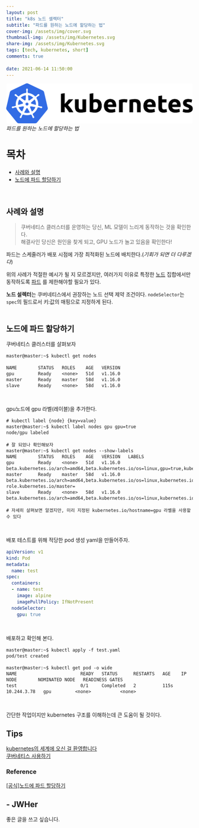 ```yaml
---
layout: post
title: "k8s 노드 셀렉터"
subtitle: "파드를 원하는 노드에 할당하는 법"
cover-img: /assets/img/cover.svg
thumbnail-img: /assets/img/Kubernetes.svg
share-img: /assets/img/Kubernetes.svg
tags: [tech, kubernetes, short]
comments: true

date: 2021-06-14 11:50:00 
---
```


<!-- image repository: https://raw.githubusercontent.com/JWHer/jwher.github.io/master/_posts/images/ -->
![Alt](https://raw.githubusercontent.com/JWHer/jwher.github.io/master/_posts/images/kubernetes.png "kubernetes")  
*파드를 원하는 노드에 할당하는 법*  

# 목차
* [사례와 설명](#사례와-설명)
* [노드에 파드 할당하기](#노드에-파드-할당하기)
<br/>

## 사례와 설명

> 쿠버네티스 클러스터를 운영하는 당신, ML 모델이 느리게 동작하는 것을 확인한다.  
> 해결사인 당신은 원인을 찾게 되고, GPU 노드가 놀고 있음을 확인한다!
   
파드는 스케줄러가 배포 시점에 가장 최적화된 노드에 배치한다.(*기회가 되면 더 다루겠다*)

위의 사례가 적절한 예시가 될 지 모르겠지만, 여러가지 이유로 특정한 [노드](https://kubernetes.io/ko/docs/concepts/architecture/nodes/)
집합에서만 동작하도록 [파드](https://kubernetes.io/ko/docs/concepts/workloads/pods/) 를
제한해야할 필요가 있다.

**노드 설렉터**는 쿠버네티스에서 권장하는 노드 선택 제약 조건이다.
```nodeSelector```는 ```spec```의 필드로서 키:값의 매핑으로 지정하게 된다.  
<br/>

## 노드에 파드 할당하기

쿠버네티스 클러스터를 살펴보자
```shell
master@master:~$ kubectl get nodes

NAME        STATUS   ROLES    AGE   VERSION
gpu         Ready    <none>   51d   v1.16.0
master      Ready    master   58d   v1.16.0
slave       Ready    <none>   58d   v1.16.0
```
<br/>

gpu노드에 gpu 라벨(레이블)을 추가한다.
```shell
# kubectl label {node} {key=value}
master@master:~$ kubectl label nodes gpu gpu=true
node/gpu labeled

# 잘 되었나 확인해보자
master@master:~$ kubectl get nodes --show-labels
NAME        STATUS   ROLES    AGE   VERSION   LABELS
gpu         Ready    <none>   51d   v1.16.0   beta.kubernetes.io/arch=amd64,beta.kubernetes.io/os=linux,gpu=true,kubernetes.io/arch=amd64,kubernetes.io/hostname=gpu,kubernetes.io/os=linux
master      Ready    master   58d   v1.16.0   beta.kubernetes.io/arch=amd64,beta.kubernetes.io/os=linux,kubernetes.io/arch=amd64,kubernetes.io/hostname=master,kubernetes.io/os=linux,node-role.kubernetes.io/master=
slave       Ready    <none>   58d   v1.16.0   beta.kubernetes.io/arch=amd64,beta.kubernetes.io/os=linux,kubernetes.io/arch=amd64,kubernetes.io/hostname=slave,kubernetes.io/os=linux

# 자세히 살펴보면 알겠지만, 미리 지정된 kubernetes.io/hostname=gpu 라벨을 사용할 수 있다
```
<br/>

배포 테스트를 위해 적당한 pod 생성 yaml을 만들어주자.
```yaml
apiVersion: v1
kind: Pod
metadata:
  name: test
spec:
  containers:
  - name: test
    image: alpine
    imagePullPolicy: IfNotPresent
  nodeSelector:
    gpu: true
```
<br/>

배포하고 확인해 본다.
```shell
master@master:~$ kubectl apply -f test.yaml
pod/test created

master@master:~$ kubectl get pod -o wide
NAME                        READY   STATUS      RESTARTS   AGE    IP            NODE        NOMINATED NODE   READINESS GATES
test                        0/1     Completed   2          115s   10.244.3.78   gpu         <none>           <none>
```
<br/>

간단한 작업이지만 kubernetes 구조를 이해하는데 큰 도움이 될 것이다.
<br/>

## Tips
[kubernetes의 세계에 오신 걸 환영합니다](https://jwher.github.io/2021-04-12-welcome-to-kubernetes/)  
[쿠버네티스 사용하기](https://jwher.github.io/2021-05-28-kubernetes-usage/)

### Reference  
[[공식]노드에 파드 할당하기](https://kubernetes.io/ko/docs/concepts/scheduling-eviction/assign-pod-node/)


## - JWHer  
좋은 글을 쓰고 싶습니다.

<!-- update log -->
<!--
본문에 추가할 내용을 적는다.
-->